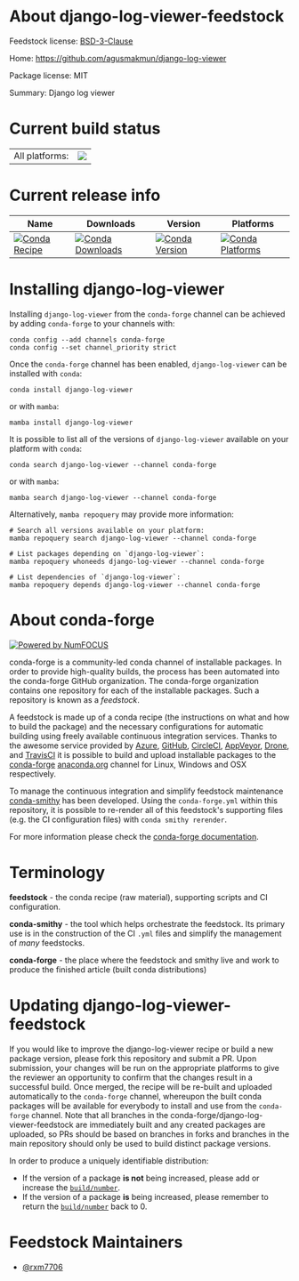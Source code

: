 About django-log-viewer-feedstock
=================================

Feedstock license: [BSD-3-Clause](https://github.com/conda-forge/django-log-viewer-feedstock/blob/main/LICENSE.txt)

Home: https://github.com/agusmakmun/django-log-viewer

Package license: MIT

Summary: Django log viewer

Current build status
====================


<table><tr><td>All platforms:</td>
    <td>
      <a href="https://dev.azure.com/conda-forge/feedstock-builds/_build/latest?definitionId=21951&branchName=main">
        <img src="https://dev.azure.com/conda-forge/feedstock-builds/_apis/build/status/django-log-viewer-feedstock?branchName=main">
      </a>
    </td>
  </tr>
</table>

Current release info
====================

| Name | Downloads | Version | Platforms |
| --- | --- | --- | --- |
| [![Conda Recipe](https://img.shields.io/badge/recipe-django--log--viewer-green.svg)](https://anaconda.org/conda-forge/django-log-viewer) | [![Conda Downloads](https://img.shields.io/conda/dn/conda-forge/django-log-viewer.svg)](https://anaconda.org/conda-forge/django-log-viewer) | [![Conda Version](https://img.shields.io/conda/vn/conda-forge/django-log-viewer.svg)](https://anaconda.org/conda-forge/django-log-viewer) | [![Conda Platforms](https://img.shields.io/conda/pn/conda-forge/django-log-viewer.svg)](https://anaconda.org/conda-forge/django-log-viewer) |

Installing django-log-viewer
============================

Installing `django-log-viewer` from the `conda-forge` channel can be achieved by adding `conda-forge` to your channels with:

```
conda config --add channels conda-forge
conda config --set channel_priority strict
```

Once the `conda-forge` channel has been enabled, `django-log-viewer` can be installed with `conda`:

```
conda install django-log-viewer
```

or with `mamba`:

```
mamba install django-log-viewer
```

It is possible to list all of the versions of `django-log-viewer` available on your platform with `conda`:

```
conda search django-log-viewer --channel conda-forge
```

or with `mamba`:

```
mamba search django-log-viewer --channel conda-forge
```

Alternatively, `mamba repoquery` may provide more information:

```
# Search all versions available on your platform:
mamba repoquery search django-log-viewer --channel conda-forge

# List packages depending on `django-log-viewer`:
mamba repoquery whoneeds django-log-viewer --channel conda-forge

# List dependencies of `django-log-viewer`:
mamba repoquery depends django-log-viewer --channel conda-forge
```


About conda-forge
=================

[![Powered by
NumFOCUS](https://img.shields.io/badge/powered%20by-NumFOCUS-orange.svg?style=flat&colorA=E1523D&colorB=007D8A)](https://numfocus.org)

conda-forge is a community-led conda channel of installable packages.
In order to provide high-quality builds, the process has been automated into the
conda-forge GitHub organization. The conda-forge organization contains one repository
for each of the installable packages. Such a repository is known as a *feedstock*.

A feedstock is made up of a conda recipe (the instructions on what and how to build
the package) and the necessary configurations for automatic building using freely
available continuous integration services. Thanks to the awesome service provided by
[Azure](https://azure.microsoft.com/en-us/services/devops/), [GitHub](https://github.com/),
[CircleCI](https://circleci.com/), [AppVeyor](https://www.appveyor.com/),
[Drone](https://cloud.drone.io/welcome), and [TravisCI](https://travis-ci.com/)
it is possible to build and upload installable packages to the
[conda-forge](https://anaconda.org/conda-forge) [anaconda.org](https://anaconda.org/)
channel for Linux, Windows and OSX respectively.

To manage the continuous integration and simplify feedstock maintenance
[conda-smithy](https://github.com/conda-forge/conda-smithy) has been developed.
Using the ``conda-forge.yml`` within this repository, it is possible to re-render all of
this feedstock's supporting files (e.g. the CI configuration files) with ``conda smithy rerender``.

For more information please check the [conda-forge documentation](https://conda-forge.org/docs/).

Terminology
===========

**feedstock** - the conda recipe (raw material), supporting scripts and CI configuration.

**conda-smithy** - the tool which helps orchestrate the feedstock.
                   Its primary use is in the construction of the CI ``.yml`` files
                   and simplify the management of *many* feedstocks.

**conda-forge** - the place where the feedstock and smithy live and work to
                  produce the finished article (built conda distributions)


Updating django-log-viewer-feedstock
====================================

If you would like to improve the django-log-viewer recipe or build a new
package version, please fork this repository and submit a PR. Upon submission,
your changes will be run on the appropriate platforms to give the reviewer an
opportunity to confirm that the changes result in a successful build. Once
merged, the recipe will be re-built and uploaded automatically to the
`conda-forge` channel, whereupon the built conda packages will be available for
everybody to install and use from the `conda-forge` channel.
Note that all branches in the conda-forge/django-log-viewer-feedstock are
immediately built and any created packages are uploaded, so PRs should be based
on branches in forks and branches in the main repository should only be used to
build distinct package versions.

In order to produce a uniquely identifiable distribution:
 * If the version of a package **is not** being increased, please add or increase
   the [``build/number``](https://docs.conda.io/projects/conda-build/en/latest/resources/define-metadata.html#build-number-and-string).
 * If the version of a package **is** being increased, please remember to return
   the [``build/number``](https://docs.conda.io/projects/conda-build/en/latest/resources/define-metadata.html#build-number-and-string)
   back to 0.

Feedstock Maintainers
=====================

* [@rxm7706](https://github.com/rxm7706/)

